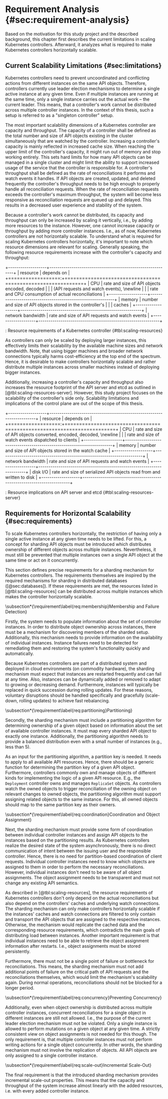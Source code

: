 # Requirement Analysis {#sec:requirement-analysis}

Based on the motivation for this study project and the described background, this chapter first describes the current limitations in scaling Kubernetes controllers.
Afterward, it analyzes what is required to make Kubernetes controllers horizontally scalable.

## Current Scalability Limitations {#sec:limitations}

Kubernetes controllers need to prevent uncoordinated and conflicting actions from different instances on the same API objects.
Therefore, controllers currently use leader election mechanisms to determine a single active instance at any given time.
Even if multiple instances are running at the same time, only a single instance carries out the actual work – the current leader.
This means, that a controller's work cannot be distributed across multiple controller instances.
In the context of this thesis, such a setup is referred to as a "singleton controller" setup.

The most important scalability dimensions of a Kubernetes controller are capacity and throughput.
The capacity of a controller shall be defined as the total number and size of API objects existing in the cluster simultaneously that are watched by the controller.
Increasing a controller's capacity is mainly reflected in increased cache size.
When reaching the upper limit of the controller's capacity, it might run out of memory and stop working entirely.
This sets hard limits for how many API objects can be managed in a single cluster and might limit the ability to support increased usage of the service that the controller is responsible for.
A controller's throughput shall be defined as the rate of reconciliations it performs and watch events it handles.
If API objects are created, updated, and deleted frequently the controller's throughput needs to be high enough to properly handle all reconciliation requests.
When the rate of reconciliation requests exceeds the controller's maximum throughput, the system will become less responsive as reconciliation requests are queued up and delayed.
This results in a decreased user experience and stability of the system.

Because a controller's work cannot be distributed, its capacity and throughput can only be increased by scaling it vertically, i.e., by adding more resources to the instance.
However, one cannot increase capacity or throughput by adding more controller instances.
I.e., as of now, Kubernetes controllers are not horizontally scalable.
To understand what is required for scaling Kubernetes controllers horizontally, it's important to note which resource dimensions are relevant for scaling.
Generally speaking, the following resource requirements increase with the controller's capacity and throughput:

+-------------------+------------------------------------------------------------+
| resource          | depends on                                                 |
+==================:+============================================================+
| CPU               | rate and size of API objects encoded, decoded              |
|                   | (API requests and watch events), \newline                  |
|                   | rate and CPU consumption of actual reconciliations         |
+-------------------+------------------------------------------------------------+
| memory            | number and size of API objects stored in the controller's  |
|                   | caches                                                     |
+-------------------+------------------------------------------------------------+
| network bandwidth | rate and size of API requests and watch events             |
+-------------------+------------------------------------------------------------+

: Resource requirements of a Kubernetes controller {#tbl:scaling-resources}

As controllers can only be scaled by deploying larger instances, this effectively limits their scalability by the available machine sizes and network bandwidth.
Note, that using bigger machines and broader network connections typically harms cost-efficiency at the top end of the spectrum.
Hence, it is desirable to make controllers horizontally scalable and rather distribute multiple instances across smaller machines instead of deploying bigger instances.

Additionally, increasing a controller's capacity and throughput also increases the resource footprint of the API server and etcd as outlined in [@tbl:scaling-resources-server].
However, this study project focuses on the scalability of the controller's side only.
Scalability limitations and implications of the control plane are out of the scope of this thesis.

+-------------------+-----------------------------------------------------------------------+
| resource          | depends on                                                            |
+==================:+=======================================================================+
| CPU               | rate and size of API objects converted, encoded, decoded, \newline    |
|                   | rate and size of watch events dispatched to clients                   |
+-------------------+-----------------------------------------------------------------------+
| memory            | number and size of API objects stored in the watch cache              |
+-------------------+-----------------------------------------------------------------------+
| network bandwidth | rate and size of API requests and watch events                        |
+-------------------+-----------------------------------------------------------------------+
| disk I/O          | rate and size of serialized API objects read from and written to disk |
+-------------------+-----------------------------------------------------------------------+

: Resource implications on API server and etcd {#tbl:scaling-resources-server}

## Requirements for Horizontal Scalability {#sec:requirements}

To scale Kubernetes controllers horizontally, the restriction of having only a single active instance at any given time needs to be lifted.
For this, a concept for sharding API objects must be introduced which distributes ownership of different objects across multiple instances.
Nevertheless, it must still be prevented that multiple instances own a single API object at the same time or act on it concurrently.

This section defines precise requirements for a sharding mechanism for Kubernetes controllers.
The requirements themselves are inspired by the required mechanisms for sharding in distributed databases ([@sec:databases]).
If these requirements are met, the resources listed in [@tbl:scaling-resources] can be distributed across multiple instances which makes the controller horizontally scalable.

\subsection*{\requirement\label{req:membership}Membership and Failure Detection}

Firstly, the system needs to populate information about the set of controller instances.
In order to distribute object ownership across instances, there must be a mechanism for discovering members of the sharded setup.
Additionally, this mechanism needs to provide information on the availability of individual instances.
Instance failures need to be detected for remediating them and restoring the system's functionality quickly and automatically.

Because Kubernetes controllers are part of a distributed system and deployed in cloud environments (on commodity hardware), the sharding mechanism must expect that instances are restarted frequently and can fail at any time.
Also, instances can be dynamically added or removed to adapt to growing or decreasing demand.
Furthermore, instances will typically be replaced in quick succession during rolling updates.
For these reasons, voluntary disruptions should be handled specifically and gracefully (scale-down, rolling updates) to achieve fast rebalancing.

\subsection*{\requirement\label{req:partitioning}Partitioning}

Secondly, the sharding mechanism must include a partitioning algorithm for determining ownership of a given object based on information about the set of available controller instances.
It must map every sharded API object to exactly one instance.
Additionally, the partitioning algorithm needs to provide a balanced distribution even with a small number of instances (e.g., less than 5).

As an input for the partitioning algorithm, a partition key is needed.
It needs to apply to all available API resources.
Hence, there should be a generic function for determining the partition key of a given API object.
Furthermore, controllers commonly own and manage objects of different kinds for implementing the logic of a given API resource.
E.g., the `Deployment` controller owns and manages `ReplicaSet` objects.
As controllers watch the owned objects to trigger reconciliation of the owning object on relevant changes to owned objects, the partitioning algorithm must support assigning related objects to the same instance.
For this, all owned objects should map to the same partition key as their owners.

\subsection*{\requirement\label{req:coordination}Coordination and Object Assignment}

Next, the sharding mechanism must provide some form of coordination between individual controller instances and assign API objects to the instances based on the partitioning results.
As Kubernetes controllers realize the desired state of the system asynchronously, there is no direct communication of intent between the issuing user and the responsible controller.
Hence, there is no need for partition-based coordination of client requests.
Individual controller instances need to know which objects are assigned to them in order to perform the necessary reconciliations.
However, individual instances don't need to be aware of all object assignments.
The object assignment needs to be transparent and must not change any existing API semantics.

As described in [@tbl:scaling-resources], the resource requirements of Kubernetes controllers don't only depend on the actual reconciliations but also depend on the controllers' caches and underlying watch connections.
The sharding mechanism can only make controllers horizontally scalable if the instances' caches and watch connections are filtered to only contain and transport the API objects that are assigned to the respective instances.
Otherwise, the mechanism would replicate the cached data and the corresponding resource requirements, which contradicts the main goals of distributing load between instances.
Another important requirement is that individual instances need to be able to retrieve the object assignment information after restarts.
I.e., object assignments must be stored persistently.

Furthermore, there must not be a single point of failure or bottleneck for reconciliations.
This means, the sharding mechanism must not add additional points of failure on the critical path of API requests and the reconciliations themselves, which would limit the mechanism's scalability again.
During normal operations, reconciliations should not be blocked for a longer period.

\subsection*{\requirement\label{req:concurrency}Preventing Concurrency}

Additionally, even when object ownership is distributed across multiple controller instances, concurrent reconciliations for a single object in different instances are still not allowed.
I.e., the purpose of the current leader election mechanism must not be violated.
Only a single instance is allowed to perform mutations on a given object at any given time.
A strictly consistent view on object assignments is not needed for this though.
The only requirement is, that multiple controller instances must not perform writing actions for a single object concurrently.
In other words, the sharding mechanism must not involve the replication of objects.
All API objects are only assigned to a single controller instance.

\subsection*{\requirement\label{req:scale-out}Incremental Scale-Out}

The final requirement is that the introduced sharding mechanism provides incremental scale-out properties.
This means that the capacity and throughput of the system increase almost linearly with the added resources, i.e. with every added controller instance.
